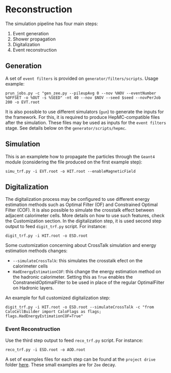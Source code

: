 

# Reconstruction

The simulation pipeline has four main steps:

1. Event generation
2. Shower propagation
3. Digitalization
4. Event reconstruction


## Generation

A set of `event filters` is provided on `generator/filters/scripts`. Usage example:

```
prun_jobs.py -c "gen_zee.py --pileupAvg 0 --nov %NOV --eventNumber %OFFSET -o %OUT -s %SEED" -nt 40 --nov $NOV --seed $seed --novPerJob 200 -o EVT.root
```

It is also possible to use different simulators (`gun`) to generate the inputs for the framework. For this, it is required to produce HepMC-compatible files after the simulation. These files may be used as inputs for the `event filters` stage. See details below on the `generator/scripts/hepmc`.


## Simulation

This is an examplete how to propagate the particles through the `Geant4` module (considering the file produced on the first example step):

```
simu_trf.py -i EVT.root -o HIT.root --enableMagneticField
```

##  Digitalization

The digitalization process may be configured to use different energy estimation methods such as Optimal Filter (OF) and Constrained Optimal Filter (COF). It is also possible to simulate the crosstalk effect between adjacent calorimeter cells. More details on how to use such features, check the Customization section. In the digitalization step, it is used second step output to feed `digit_trf.py` script. For instance: 

```
digit_trf.py -i HIT.root -o ESD.root
```

Some customization concerning about CrossTalk simulation and energy estimation methods changes:

- ```--simulateCrossTalk```: this simulates the crosstalk efect on the calorimeter cells
- ```HadEnergyEstimationCOF```: this change the energy estimation method on the hadronic calorimeter. Setting this as ```True``` enables the ConstraneidOptimalFilter to be used in place of the regular OptimalFilter on Hadronic layers.

An example for full customized digitalization step:

```
digit_trf.py -i HIT.root -o ESD.root --simulateCrossTalk -c "from CaloCellBuilder import CaloFlags as flags; flags.HadEnergyEstimationCOF=True"
```

### Event Reconstruction

Use the third step output to feed `reco_trf.py` script. For instance:

```
reco_trf.py -i ESD.root -o AOD.root
```

A set of examples files for each step can be found at the ```project drive``` folder [here](https://drive.google.com/drive/folders/1z3h6kP0VTVNml4sIQ8sB6eZtwXnrAdtG?usp=share_link). These small examples are for `Zee` decay.


